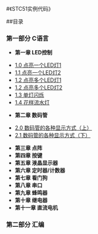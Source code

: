 #《STC51实例代码》

##目录
### 第一部分 C语言
* **第一章 LED控制**
 - [1.0 点亮一个LED灯1](1.0.c)
 - [1.1 点亮一个LED灯2](1.1.c)
 - [1.2 点亮多个LED灯1](1.2.0.c)
 - [1.2 点亮多个LED灯2](1.2.1.c)
 - [1.3 单灯闪烁](1.3.c)
 - [1.4 花样流水灯](花样流水灯.c)
* **第二章 数码管**
 - [2.0 数码管的各种显示方式（上）](数码管的各种显示方式1.c)
 - [2.1 数码管的各种显示方式（下）](数码管的各种显示方式2.c)
* **第三章 点阵**
* **第四章 按键**
* **第五章 液晶显示器**
* **第六章 定时器/计数器**
* **第七章 看门狗**
* **第八章 串口**
* **第九章 蜂鸣器**
* **第十章 继电器**
* **第十一章 直流电机**

### 第二部分 汇编
